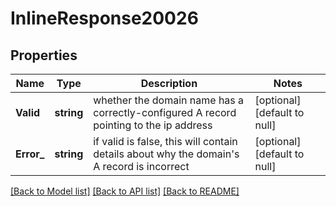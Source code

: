 # InlineResponse20026

## Properties
Name | Type | Description | Notes
------------ | ------------- | ------------- | -------------
**Valid** | **string** | whether the domain name has a correctly-configured A record pointing to the ip address | [optional] [default to null]
**Error_** | **string** | if valid is false, this will contain details about why the domain&#x27;s A record is incorrect | [optional] [default to null]

[[Back to Model list]](../README.md#documentation-for-models) [[Back to API list]](../README.md#documentation-for-api-endpoints) [[Back to README]](../README.md)

